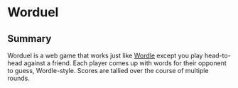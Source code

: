 # Worduel

## Summary

Worduel is a web game that works just like [Wordle](https://www.nytimes.com/games/wordle/index.html) except you play head-to-head against a friend. Each player comes up with words for their opponent to guess, Wordle-style. Scores are tallied over the course of multiple rounds.
